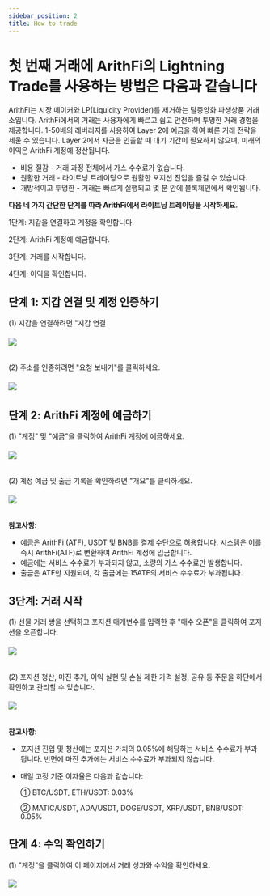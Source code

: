 ```yaml
---
sidebar_position: 2
title: How to trade
---
```


# 첫 번째 거래에 ArithFi의 Lightning Trade를 사용하는 방법은 다음과 같습니다

ArithFi는 시장 메이커와 LP(Liquidity Provider)를 제거하는 탈중앙화 파생상품 거래소입니다. ArithFi에서의 거래는 사용자에게 빠르고 쉽고 안전하며 투명한 거래 경험을 제공합니다. 1-50배의 레버리지를 사용하여 Layer 2에 예금을 하여 빠른 거래 전략을 세울 수 있습니다. Layer 2에서 자금을 인출할 때 대기 기간이 필요하지 않으며, 미래의 이익은 ArithFi 계정에 정산됩니다.

- 비용 절감 - 거래 과정 전체에서 가스 수수료가 없습니다.
- 원활한 거래 - 라이트닝 트레이딩으로 원활한 포지션 진입을 즐길 수 있습니다.
- 개방적이고 투명한 - 거래는 빠르게 실행되고 몇 분 안에 블록체인에서 확인됩니다.

**다음 네 가지 간단한 단계를 따라 ArithFi에서 라이트닝 트레이딩을 시작하세요.**

1단계: 지갑을 연결하고 계정을 확인합니다.

2단계: ArithFi 계정에 예금합니다.

3단계: 거래를 시작합니다.

4단계: 이익을 확인합니다.

## **단계 1: 지갑 연결 및 계정 인증하기**

(1) 지갑을 연결하려면 "지갑 연결

###### ![](https://bafybeicp5kgnfe7q6vtc6jlprv33setne7hmdwhwthop2juj7j3e257df4.ipfs.nftstorage.link/11.png)

(2) 주소를 인증하려면 "요청 보내기"를 클릭하세요.

###### ![](https://bafybeicp5kgnfe7q6vtc6jlprv33setne7hmdwhwthop2juj7j3e257df4.ipfs.nftstorage.link/22.png)

## **단계 2: ArithFi 계정에 예금하기**

(1) "계정" 및 "예금"을 클릭하여 ArithFi 계정에 예금하세요.

###### ![](https://bafybeicp5kgnfe7q6vtc6jlprv33setne7hmdwhwthop2juj7j3e257df4.ipfs.nftstorage.link/33.png)

(2) 계정 예금 및 출금 기록을 확인하려면 "개요"를 클릭하세요.

###### ![](https://bafybeicp5kgnfe7q6vtc6jlprv33setne7hmdwhwthop2juj7j3e257df4.ipfs.nftstorage.link/44.png)

**참고사항:**

- 예금은 ArithFi (ATF), USDT 및 BNB를 결제 수단으로 허용합니다. 시스템은 이를 즉시 ArithFi(ATF)로 변환하여 ArithFi 계정에 입금합니다.
- 예금에는 서비스 수수료가 부과되지 않고, 소량의 가스 수수료만 발생합니다.
- 출금은 ATF만 지원되며, 각 출금에는 15ATF의 서비스 수수료가 부과됩니다.

## 3단계: 거래 시작

(1) 선물 거래 쌍을 선택하고 포지션 매개변수를 입력한 후 "매수 오픈"을 클릭하여 포지션을 오픈합니다.

###### ![](https://bafybeicp5kgnfe7q6vtc6jlprv33setne7hmdwhwthop2juj7j3e257df4.ipfs.nftstorage.link/55.png)

(2) 포지션 청산, 마진 추가, 이익 실현 및 손실 제한 가격 설정, 공유 등 주문을 하단에서 확인하고 관리할 수 있습니다.

###### ![](https://bafybeicp5kgnfe7q6vtc6jlprv33setne7hmdwhwthop2juj7j3e257df4.ipfs.nftstorage.link/66.png)

**참고사항**:

- 포지션 진입 및 청산에는 포지션 가치의 0.05%에 해당하는 서비스 수수료가 부과됩니다. 반면에 마진 추가에는 서비스 수수료가 부과되지 않습니다.

- 매일 고정 기준 이자율은 다음과 같습니다:

  ① BTC/USDT, ETH/USDT: 0.03%

  ② MATIC/USDT, ADA/USDT, DOGE/USDT, XRP/USDT, BNB/USDT: 0.05%

## **단계 4: 수익 확인하기**

(1) "계정"을 클릭하여 이 페이지에서 거래 성과와 수익을 확인하세요.

###### ![](https://bafybeicp5kgnfe7q6vtc6jlprv33setne7hmdwhwthop2juj7j3e257df4.ipfs.nftstorage.link/77.png)